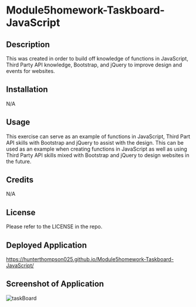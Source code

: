 # Module5homework-Taskboard-JavaScript

## Description

This was created in order to build off knowledge of functions in JavaScript, Third Party API knowledge, Bootstrap, and jQuery to improve design and events for websites.

## Installation

N/A

## Usage

This exercise can serve as an example of functions in JavaScript, Third Part API skills with Bootstrap and jQuery to assist with the design. This can be used as an example when creating functions in JavaScript as well as using Third Party API skills mixed with Bootstrap and jQuery to design websites in the future.

## Credits

N/A

## License

Please refer to the LICENSE in the repo.

## Deployed Application
https://hunterthompson025.github.io/Module5homework-Taskboard-JavaScript/

## Screenshot of Application
![taskBoard](https://github.com/hunterthompson025/Module5homework-Taskboard-JavaScript/assets/163206449/19431803-73dd-4e26-a8d0-aa57c861fa3a)
